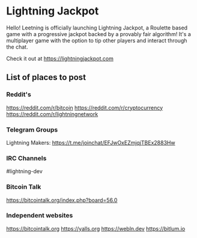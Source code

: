# Lightning Jackpot

Hello! Leetning is officially launching Lightning Jackpot, a Roulette based game with a progressive jackpot backed by a provably fair algorithm! It's a multiplayer game with the option to tip other players and interact through the chat.

Check it out at https://lightningjackpot.com

## List of places to post

### Reddit's

https://reddit.com/r/bitcoin
https://reddit.com/r/cryptocurrency
https://reddit.com/r/lightningnetwork

### Telegram Groups

Lightning Makers: https://t.me/joinchat/EFJwOxEZmjqjTBEx2883Hw

### IRC Channels

#lightning-dev

### Bitcoin Talk

https://bitcointalk.org/index.php?board=56.0

### Independent websites

https://bitcointalk.org
https://yalls.org
https://webln.dev
https://bitlum.io
